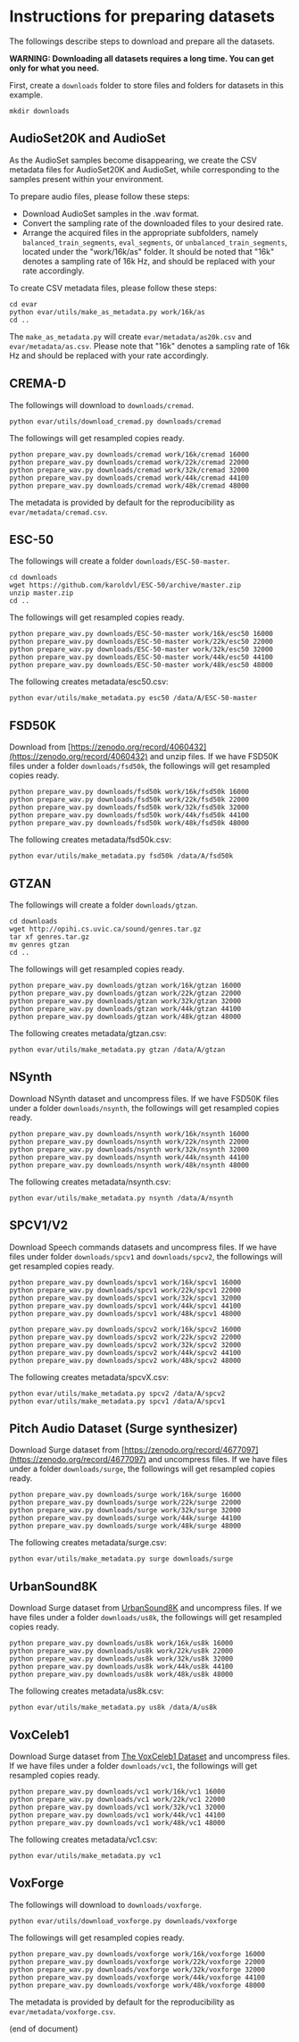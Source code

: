# Instructions for preparing datasets

The followings describe steps to download and prepare all the datasets.

**WARNING: Downloading all datasets requires a long time. You can get only for what you need.**

First, create a `downloads` folder to store files and folders for datasets in this example.

    mkdir downloads

## AudioSet20K and AudioSet

As the AudioSet samples become disappearing, we create the CSV metadata files for AudioSet20K and AudioSet, while corresponding to the samples present within your environment.

To prepare audio files, please follow these steps:
- Download AudioSet samples in the .wav format.
- Convert the sampling rate of the downloaded files to your desired rate.
- Arrange the acquired files in the appropriate subfolders, namely `balanced_train_segments`, `eval_segments`, or `unbalanced_train_segments`, located under the "work/16k/as" folder. It should be noted that "16k" denotes a sampling rate of 16k Hz, and should be replaced with your rate accordingly.

To create CSV metadata files, please follow these steps:

    cd evar
    python evar/utils/make_as_metadata.py work/16k/as
    cd ..

The `make_as_metadata.py` will create `evar/metadata/as20k.csv` and `evar/metadata/as.csv`.
Please note that "16k" denotes a sampling rate of 16k Hz and should be replaced with your rate accordingly.

## CREMA-D

The followings will download to `downloads/cremad`.

    python evar/utils/download_cremad.py downloads/cremad

The followings will get resampled copies ready.

    python prepare_wav.py downloads/cremad work/16k/cremad 16000
    python prepare_wav.py downloads/cremad work/22k/cremad 22000
    python prepare_wav.py downloads/cremad work/32k/cremad 32000
    python prepare_wav.py downloads/cremad work/44k/cremad 44100
    python prepare_wav.py downloads/cremad work/48k/cremad 48000

The metadata is provided by default for the reproducibility as `evar/metadata/cremad.csv`.

## ESC-50

The followings will create a folder `downloads/ESC-50-master`.

    cd downloads
    wget https://github.com/karoldvl/ESC-50/archive/master.zip
    unzip master.zip
    cd ..

The followings will get resampled copies ready.

    python prepare_wav.py downloads/ESC-50-master work/16k/esc50 16000
    python prepare_wav.py downloads/ESC-50-master work/22k/esc50 22000
    python prepare_wav.py downloads/ESC-50-master work/32k/esc50 32000
    python prepare_wav.py downloads/ESC-50-master work/44k/esc50 44100
    python prepare_wav.py downloads/ESC-50-master work/48k/esc50 48000

The following creates metadata/esc50.csv:

    python evar/utils/make_metadata.py esc50 /data/A/ESC-50-master

## FSD50K

Download from [https://zenodo.org/record/4060432](https://zenodo.org/record/4060432) and unzip files.
If we have FSD50K files under a folder `downloads/fsd50k`, the followings will get resampled copies ready.

    python prepare_wav.py downloads/fsd50k work/16k/fsd50k 16000
    python prepare_wav.py downloads/fsd50k work/22k/fsd50k 22000
    python prepare_wav.py downloads/fsd50k work/32k/fsd50k 32000
    python prepare_wav.py downloads/fsd50k work/44k/fsd50k 44100
    python prepare_wav.py downloads/fsd50k work/48k/fsd50k 48000

The following creates metadata/fsd50k.csv:

    python evar/utils/make_metadata.py fsd50k /data/A/fsd50k

## GTZAN

The followings will create a folder `downloads/gtzan`.

    cd downloads
    wget http://opihi.cs.uvic.ca/sound/genres.tar.gz 
    tar xf genres.tar.gz
    mv genres gtzan
    cd ..

The followings will get resampled copies ready.

    python prepare_wav.py downloads/gtzan work/16k/gtzan 16000
    python prepare_wav.py downloads/gtzan work/22k/gtzan 22000
    python prepare_wav.py downloads/gtzan work/32k/gtzan 32000
    python prepare_wav.py downloads/gtzan work/44k/gtzan 44100
    python prepare_wav.py downloads/gtzan work/48k/gtzan 48000

The following creates metadata/gtzan.csv:

    python evar/utils/make_metadata.py gtzan /data/A/gtzan

## NSynth

Download NSynth dataset and uncompress files.
If we have FSD50K files under a folder `downloads/nsynth`, the followings will get resampled copies ready.

    python prepare_wav.py downloads/nsynth work/16k/nsynth 16000
    python prepare_wav.py downloads/nsynth work/22k/nsynth 22000
    python prepare_wav.py downloads/nsynth work/32k/nsynth 32000
    python prepare_wav.py downloads/nsynth work/44k/nsynth 44100
    python prepare_wav.py downloads/nsynth work/48k/nsynth 48000

The following creates metadata/nsynth.csv:

    python evar/utils/make_metadata.py nsynth /data/A/nsynth

## SPCV1/V2

Download Speech commands datasets and uncompress files.
If we have files under folder `downloads/spcv1` and  `downloads/spcv2`, the followings will get resampled copies ready.

    python prepare_wav.py downloads/spcv1 work/16k/spcv1 16000
    python prepare_wav.py downloads/spcv1 work/22k/spcv1 22000
    python prepare_wav.py downloads/spcv1 work/32k/spcv1 32000
    python prepare_wav.py downloads/spcv1 work/44k/spcv1 44100
    python prepare_wav.py downloads/spcv1 work/48k/spcv1 48000

    python prepare_wav.py downloads/spcv2 work/16k/spcv2 16000
    python prepare_wav.py downloads/spcv2 work/22k/spcv2 22000
    python prepare_wav.py downloads/spcv2 work/32k/spcv2 32000
    python prepare_wav.py downloads/spcv2 work/44k/spcv2 44100
    python prepare_wav.py downloads/spcv2 work/48k/spcv2 48000

The following creates metadata/spcvX.csv:

    python evar/utils/make_metadata.py spcv2 /data/A/spcv2
    python evar/utils/make_metadata.py spcv1 /data/A/spcv1

## Pitch Audio Dataset (Surge synthesizer)

Download Surge dataset from [https://zenodo.org/record/4677097](https://zenodo.org/record/4677097) and uncompress files.
If we have files under a folder `downloads/surge`, the followings will get resampled copies ready.

    python prepare_wav.py downloads/surge work/16k/surge 16000
    python prepare_wav.py downloads/surge work/22k/surge 22000
    python prepare_wav.py downloads/surge work/32k/surge 32000
    python prepare_wav.py downloads/surge work/44k/surge 44100
    python prepare_wav.py downloads/surge work/48k/surge 48000

The following creates metadata/surge.csv:

    python evar/utils/make_metadata.py surge downloads/surge

## UrbanSound8K

Download Surge dataset from [UrbanSound8K](https://urbansounddataset.weebly.com/urbansound8k.html) and uncompress files.
If we have files under a folder `downloads/us8k`, the followings will get resampled copies ready.

    python prepare_wav.py downloads/us8k work/16k/us8k 16000
    python prepare_wav.py downloads/us8k work/22k/us8k 22000
    python prepare_wav.py downloads/us8k work/32k/us8k 32000
    python prepare_wav.py downloads/us8k work/44k/us8k 44100
    python prepare_wav.py downloads/us8k work/48k/us8k 48000

The following creates metadata/us8k.csv:

    python evar/utils/make_metadata.py us8k /data/A/us8k

## VoxCeleb1

Download Surge dataset from [The VoxCeleb1 Dataset](https://www.robots.ox.ac.uk/~vgg/data/voxceleb/vox1.html) and uncompress files.
If we have files under a folder `downloads/vc1`, the followings will get resampled copies ready.

    python prepare_wav.py downloads/vc1 work/16k/vc1 16000
    python prepare_wav.py downloads/vc1 work/22k/vc1 22000
    python prepare_wav.py downloads/vc1 work/32k/vc1 32000
    python prepare_wav.py downloads/vc1 work/44k/vc1 44100
    python prepare_wav.py downloads/vc1 work/48k/vc1 48000

The following creates metadata/vc1.csv:

    python evar/utils/make_metadata.py vc1

## VoxForge

The followings will download to `downloads/voxforge`.

    python evar/utils/download_voxforge.py downloads/voxforge

The followings will get resampled copies ready.

    python prepare_wav.py downloads/voxforge work/16k/voxforge 16000
    python prepare_wav.py downloads/voxforge work/22k/voxforge 22000
    python prepare_wav.py downloads/voxforge work/32k/voxforge 32000
    python prepare_wav.py downloads/voxforge work/44k/voxforge 44100
    python prepare_wav.py downloads/voxforge work/48k/voxforge 48000

The metadata is provided by default for the reproducibility as `evar/metadata/voxforge.csv`.


(end of document)